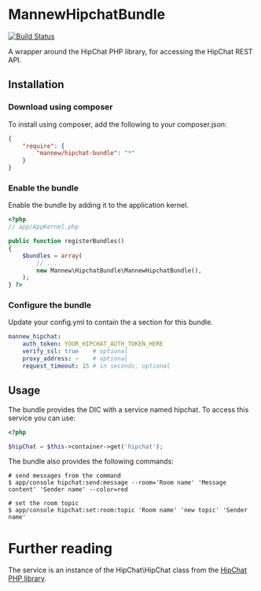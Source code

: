 # MannewHipchatBundle

[![Build Status](https://travis-ci.org/ManneW/HipChatBundle.png?branch=master)](https://travis-ci.org/ManneW/HipChatBundle)

A wrapper around the HipChat PHP library, for accessing the HipChat REST API.

## Installation

### Download using composer

To install using composer, add the following to your composer.json:

```json
{
    "require": {
        "mannew/hipchat-bundle": "*"
    }
}
```

### Enable the bundle

Enable the bundle by adding it to the application kernel.

``` php
<?php
// app/AppKernel.php

public function registerBundles()
{
    $bundles = array(
        // ...
        new Mannew\HipchatBundle\MannewHipchatBundle(),
    );
} ?>
```

### Configure the bundle

Update your config.yml to contain the a section for this bundle.

```yaml
mannew_hipchat:
	auth_token: YOUR_HIPCHAT_AUTH_TOKEN_HERE
	verify_ssl: true    # optional
	proxy_address: ~    # optional
	request_timeout: 15 # in seconds, optional
```

## Usage

The bundle provides the DIC with a service named hipchat. To access this service you can use:

```php
<?php

$hipChat = $this->container->get('hipchat');

```

The bundle also provides the following commands:

	# send messages from the command
	$ app/console hipchat:send:message --room='Room name' 'Message content' 'Sender name' --color=red

	# set the room topic
	$ app/console hipchat:set:room:topic 'Room name' 'new topic' 'Sender name'



# Further reading

The service is an instance of the HipChat\HipChat class from the [HipChat PHP library](https://github.com/hipchat/hipchat-php).
